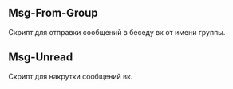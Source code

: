 ## Msg-From-Group
Скрипт для отправки сообщений в беседу вк от имени группы.

## Msg-Unread
Скрипт для накрутки сообщений вк.

